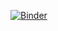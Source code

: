 [![Binder](https://mybinder.org/badge_logo.svg)](https://mybinder.org/v2/gh/pm036929/htcondor_python_examples/master)
